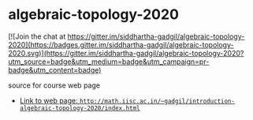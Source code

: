 # algebraic-topology-2020

[![Join the chat at https://gitter.im/siddhartha-gadgil/algebraic-topology-2020](https://badges.gitter.im/siddhartha-gadgil/algebraic-topology-2020.svg)](https://gitter.im/siddhartha-gadgil/algebraic-topology-2020?utm_source=badge&utm_medium=badge&utm_campaign=pr-badge&utm_content=badge)

source for course web page
- [Link to web page: `http://math.iisc.ac.in/~gadgil/introduction-algebraic-topology-2020/index.html`](http://math.iisc.ac.in/~gadgil/introduction-algebraic-topology-2020/index.html)
